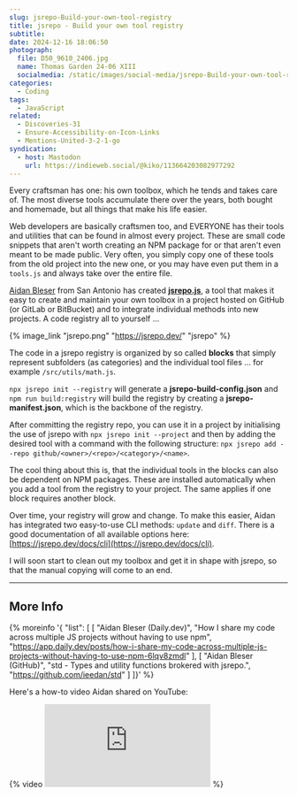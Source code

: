 ```yaml
---
slug: jsrepo-Build-your-own-tool-registry
title: jsrepo - Build your own tool registry
subtitle:
date: 2024-12-16 18:06:50
photograph:
  file: D50_9610_2406.jpg
  name: Thomas Garden 24-06 XIII
  socialmedia: /static/images/social-media/jsrepo-Build-your-own-tool-registry.png
categories:
  - Coding
tags:
  - JavaScript
related:
  - Discoveries-31
  - Ensure-Accessibility-on-Icon-Links
  - Mentions-United-3-2-1-go
syndication:
  - host: Mastodon
    url: https://indieweb.social/@kiko/113664203082977292
---
```


Every craftsman has one: his own toolbox, which he tends and takes care of. The most diverse tools accumulate there over the years, both bought and homemade, but all things that make his life easier.

Web developers are basically craftsmen too, and EVERYONE has their tools and utilities that can be found in almost every project. These are small code snippets that aren't worth creating an NPM package for or that aren't even meant to be made public. Very often, you simply copy one of these tools from the old project into the new one, or you may have even put them in a ``tools.js`` and always take over the entire file.

[Aidan Bleser](https://aidanbleser.com/) from San Antonio has created **[jsrepo.js](https://jsrepo.dev/)**, a tool that makes it easy to create and maintain your own toolbox in a project hosted on GitHub (or GitLab or BitBucket) and to integrate individual methods into new projects. A code registry all to yourself ...

<!-- more -->

{% image_link "jsrepo.png" "https://jsrepo.dev/" "jsrepo" %}

The code in a jsrepo registry is organized by so called **blocks** that simply represent subfolders (as categories) and the individual tool files ... for example ``/src/utils/math.js``.

``npx jsrepo init --registry`` will generate a **jsrepo-build-config.json** and ``npm run build:registry`` will build the registry by creating a **jsrepo-manifest.json**, which is the backbone of the registry.

After committing the registry repo, you can use it in a project by initialising the use of jsrepo with ``npx jsrepo init --project`` and then by adding the desired tool with a command with the following structure: ``npx jsrepo add --repo github/<owner>/<repo>/<category>/<name>``.

The cool thing about this is, that the individual tools in the blocks can also be dependent on NPM packages. These are installed automatically when you add a tool from the registry to your project. The same applies if one block requires another block.

Over time, your registry will grow and change. To make this easier, Aidan has integrated two easy-to-use CLI methods: ``update`` and ``diff``. There is a good documentation of all available options here: [https://jsrepo.dev/docs/cli](https://jsrepo.dev/docs/cli).

I will soon start to clean out my toolbox and get it in shape with jsrepo, so that the manual copying will come to an end.

---

## More Info

{% moreinfo '{ "list": [
  [ "Aidan Bleser (Daily.dev)", "How I share my code across multiple JS projects without having to use npm", "https://app.daily.dev/posts/how-i-share-my-code-across-multiple-js-projects-without-having-to-use-npm-6lqv8zmdl" ],
  [ "Aidan Bleser (GitHub)", "std - Types and utility functions brokered with jsrepo.", "https://github.com/ieedan/std" ]
]}' %}

Here's a how-to video Aidan shared on YouTube:

{% video <iframe src="https://www.youtube.com/embed/IyJQI3z8PWg" frameborder="0" allow="autoplay; encrypted-media" allowfullscreen></iframe> %}
